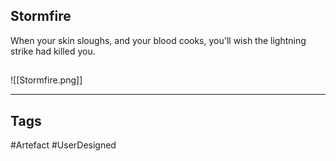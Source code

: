 ## Stormfire
When your skin sloughs, and your blood cooks,
you'll wish the lightning strike had killed you.
## 
![[Stormfire.png]]

---
## Tags
#Artefact
#UserDesigned 